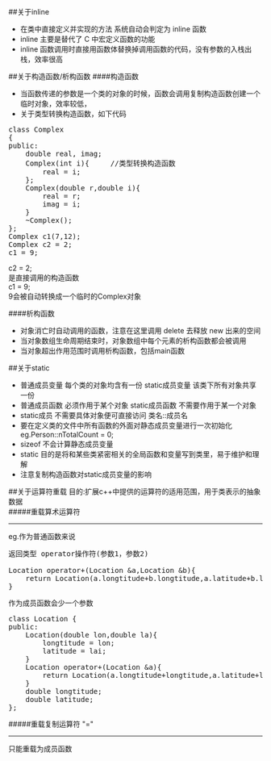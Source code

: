 ##关于inline
* 在类中直接定义并实现的方法 系统自动会判定为 inline 函数
* inline 主要是替代了 C 中宏定义函数的功能
* inline 函数调用时直接用函数体替换掉调用函数的代码，没有参数的入栈出栈，效率很高

##关于构造函数/析构函数
####构造函数
* 当函数传递的参数是一个类的对象的时候，函数会调用复制构造函数创建一个临时对象，效率较低，
* 关于类型转换构造函数，如下代码
<pre>
class Complex
{
public:
	double real, imag;
	Complex(int i){		//类型转换构造函数
		real = i;
	};
	Complex(double r,double i){
		real = r;
		imag = i;
	}
	~Complex();
};
Complex c1(7,12);
Complex c2 = 2;
c1 = 9;
</pre>
c2 = 2;  
是直接调用的构造函数  
c1 = 9;  
9会被自动转换成一个临时的Complex对象

####析构函数
* 对象消亡时自动调用的函数，注意在这里调用 delete 去释放 new 出来的空间
* 当对象数组生命周期结束时，对象数组中每个元素的析构函数都会被调用
* 当对象超出作用范围时调用析构函数，包括main函数

##关于static
* 普通成员变量 每个类的对象均含有一份 static成员变量 该类下所有对象共享一份
* 普通成员函数 必须作用于某个对象 static成员函数 不需要作用于某一个对象
* static成员 不需要具体对象便可直接访问   类名::成员名
* 要在定义类的文件中所有函数的外面对静态成员变量进行一次初始化 eg.Person::nTotalCount = 0;
* sizeof 不会计算静态成员变量
* static 目的是将和某些类紧密相关的全局函数和变量写到类里，易于维护和理解
* 注意复制构造函数对static成员变量的影响

##关于运算符重载
目的:扩展c++中提供的运算符的适用范围，用于类表示的抽象数据  
#####重载算术运算符
***
eg.作为普通函数来说
<pre>
返回类型 operator操作符(参数1，参数2)

Location operator+(Location &a,Location &b){
    return Location(a.longtitude+b.longtitude,a.latitude+b.latitude);
}
</pre>
作为成员函数会少一个参数
<pre>
class Location {
public:
    Location(double lon,double la){
        longtitude = lon;
        latitude = lai;
    }
    Location operator+(Location &a){
    	return Location(a.longtitude+longtitude,a.latitude+latitude);
    }
    double longtitude;
    double latitude;
};
</pre>  

#####重载复制运算符 "="
***
只能重载为成员函数